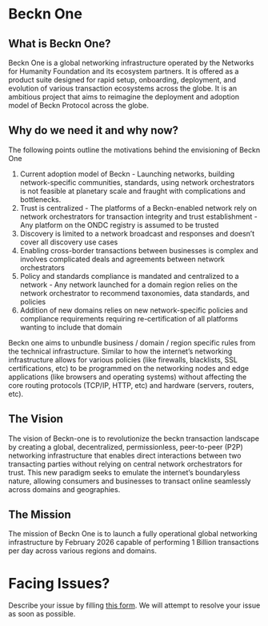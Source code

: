 # Beckn One

## What is Beckn One?

Beckn One is a global networking infrastructure operated by the Networks for Humanity Foundation and its ecosystem partners. It is offered as a product suite designed for rapid setup, onboarding, deployment, and evolution of various transaction ecosystems across the globe. It is an ambitious project that aims to reimagine the deployment and adoption model of Beckn Protocol across the globe.

## Why do we need it and why now?

The following points outline the motivations behind the envisioning of Beckn One

1. Current adoption model of Beckn \- Launching networks, building network-specific communities, standards, using network orchestrators is not feasible at planetary scale and fraught with complications and bottlenecks.  
2. Trust is centralized \- The platforms of a Beckn-enabled network rely on network orchestrators for transaction integrity and trust establishment \- Any platform on the ONDC registry is assumed to be trusted  
3. Discovery is limited to a network broadcast and responses and doesn’t cover all discovery use cases  
4. Enabling cross-border transactions between businesses is complex and involves complicated deals and agreements between network orchestrators  
5. Policy and standards compliance is mandated and centralized to a network \- Any network launched for a domain region relies on the network orchestrator to recommend taxonomies, data standards, and policies  
6. Addition of new domains relies on new network-specific policies and compliance requirements requiring re-certification of all platforms wanting to include that domain

Beckn one aims to unbundle business / domain / region specific rules from the technical infrastructure. Similar to how the internet’s networking infrastructure allows for various policies (like firewalls, blacklists, SSL certifications, etc) to be programmed on the networking nodes and edge applications (like browsers and operating systems) without affecting the core routing protocols (TCP/IP, HTTP, etc) and hardware (servers, routers, etc). 

## The Vision 

The vision of Beckn-one is to revolutionize the beckn transaction landscape by creating a global, decentralized, permissionless, peer-to-peer (P2P) networking infrastructure that enables direct interactions between two transacting parties without relying on central network orchestrators for trust. This new paradigm seeks to emulate the internet’s boundaryless nature, allowing consumers and businesses to transact online seamlessly across domains and geographies.

## The Mission

The mission of Beckn One is to launch a fully operational global networking infrastructure by February 2026 capable of performing 1 Billion transactions per day across various regions and domains. 


# Facing Issues?

Describe your issue by filling [this form](https://forms.gle/u7YHtW4Ammd3EJeHA). We will attempt to resolve your issue as soon as possible. 
